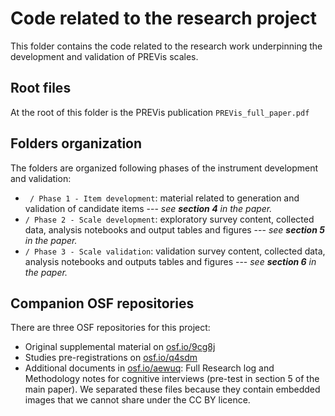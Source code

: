 # Code related to the research project

This folder contains the code related to the research work underpinning the development and validation of PREVis scales.

## Root files
At the root of this folder is the PREVis publication ```PREVis_full_paper.pdf```

## Folders organization
The folders are organized following phases of the instrument development and validation:

- ``` / Phase 1 - Item development```: material related to generation and validation of candidate items --- *see **section 4** in the paper.*
- ```/ Phase 2 - Scale development```: exploratory survey content, collected data, analysis notebooks and output tables and figures ---  *see **section 5** in the paper.*
- ```/ Phase 3 - Scale validation```: validation survey content, collected data, analysis notebooks and outputs tables and figures ---  *see **section 6** in the paper.*

## Companion OSF repositories

There are three OSF repositories for this project:

- Original supplemental material on [osf.io/9cg8j](https://osf.io/9cg8j/)
- Studies pre-registrations on [osf.io/q4sdm](https://osf.io/q4sdm/)
- Additional documents in [osf.io/aewuq](https://osf.io/aewuq/): Full Research log and Methodology notes for cognitive interviews (pre-test in section 5 of the main paper). We separated these files because they contain embedded images that we cannot share under the CC BY licence.
    